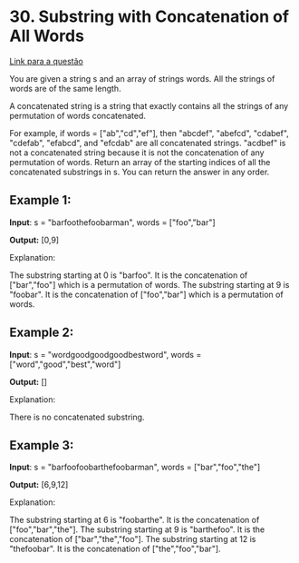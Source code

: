 # 30. Substring with Concatenation of All Words

[Link para a questão](https://leetcode.com/problems/substring-with-concatenation-of-all-words/description/)

You are given a string s and an array of strings words. All the strings of words are of the same length.

A concatenated string is a string that exactly contains all the strings of any permutation of words concatenated.

For example, if words = ["ab","cd","ef"], then "abcdef", "abefcd", "cdabef", "cdefab", "efabcd", and "efcdab" are all concatenated strings. "acdbef" is not a concatenated string because it is not the concatenation of any permutation of words.
Return an array of the starting indices of all the concatenated substrings in s. You can return the answer in any order.


## Example 1:

**Input**: s = "barfoothefoobarman", words = ["foo","bar"]

**Output:** [0,9]

Explanation:

The substring starting at 0 is "barfoo". It is the concatenation of ["bar","foo"] which is a permutation of words.
The substring starting at 9 is "foobar". It is the concatenation of ["foo","bar"] which is a permutation of words.

## Example 2:

**Input**: s = "wordgoodgoodgoodbestword", words = ["word","good","best","word"]

**Output:** []

Explanation:

There is no concatenated substring.

## Example 3:

**Input**: s = "barfoofoobarthefoobarman", words = ["bar","foo","the"]

**Output:** [6,9,12]

Explanation:

The substring starting at 6 is "foobarthe". It is the concatenation of ["foo","bar","the"].
The substring starting at 9 is "barthefoo". It is the concatenation of ["bar","the","foo"].
The substring starting at 12 is "thefoobar". It is the concatenation of ["the","foo","bar"]. 